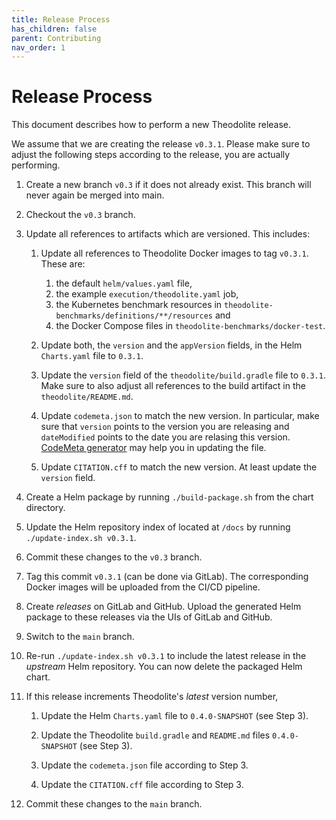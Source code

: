 ```yaml
---
title: Release Process
has_children: false
parent: Contributing
nav_order: 1
---
```


# Release Process

This document describes how to perform a new Theodolite release.

We assume that we are creating the release `v0.3.1`. Please make sure to adjust
the following steps according to the release, you are actually performing.

1. Create a new branch `v0.3` if it does not already exist. This branch will never
again be merged into main.

2. Checkout the `v0.3` branch.

3. Update all references to artifacts which are versioned. This includes:

    1. Update all references to Theodolite Docker images to tag `v0.3.1`. These are:
        1. the default `helm/values.yaml` file,
        2. the example `execution/theodolite.yaml` job,
        3. the Kubernetes benchmark resources in `theodolite-benchmarks/definitions/**/resources` and
        4. the Docker Compose files in `theodolite-benchmarks/docker-test`.

    2. Update both, the `version` and the `appVersion` fields, in the Helm `Charts.yaml` file to `0.3.1`.

    3. Update the `version` field of the `theodolite/build.gradle` file to `0.3.1`. Make sure to also adjust all references to the build artifact in the `theodolite/README.md`.

    4. Update `codemeta.json` to match the new version. In particular, make sure that `version` points to the version you are releasing and `dateModified` points to the date you are relasing this version. [CodeMeta generator](https://codemeta.github.io/codemeta-generator/) may help you in updating the file.

    5. Update `CITATION.cff` to match the new version. At least update the `version` field.

4. Create a Helm package by running `./build-package.sh` from the chart directory.

5. Update the Helm repository index of located at `/docs` by running `./update-index.sh v0.3.1`.

6. Commit these changes to the `v0.3` branch.

7. Tag this commit `v0.3.1` (can be done via GitLab). The corresponding Docker images will be uploaded from the CI/CD pipeline.

8. Create *releases* on GitLab and GitHub. Upload the generated Helm package to these releases via the UIs of GitLab and GitHub.

9. Switch to the `main` branch.

10. Re-run `./update-index.sh v0.3.1` to include the latest release in the *upstream* Helm repository. You can now delete the packaged Helm chart.

11. If this release increments Theodolite's *latest* version number, 

    1. Update the Helm `Charts.yaml` file to `0.4.0-SNAPSHOT` (see Step 3).

    2. Update the Theodolite `build.gradle` and `README.md` files `0.4.0-SNAPSHOT` (see Step 3).

    3. Update the `codemeta.json` file according to Step 3.

    4. Update the `CITATION.cff` file according to Step 3.

12. Commit these changes to the `main` branch.
